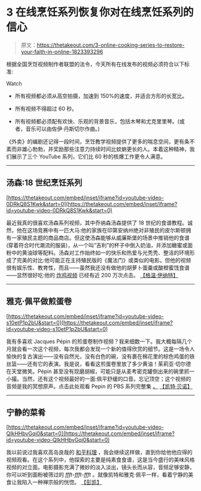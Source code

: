 # 3 在线烹饪系列恢复你对在线烹饪系列的信心

> 原文：<https://thetakeout.com/3-online-cooking-series-to-restore-your-faith-in-online-1823393296>

根据全国烹饪视频制作者联盟的法令，今天所有在线发布的视频必须符合以下标准:

Watch

*   所有视频都必须从高空拍摄，加速到 150%的速度，并适合方形的长宽比。

*   所有视频不得超过 60 秒。

*   所有视频都必须配有欢快、乐观的背景音乐，包括木琴和尤克里里琴。(或者，音乐可以由佐伊·丹斯切尔作曲。)

《外卖》的编剧还记得一段时间，烹饪教学视频提供了更多的喘息空间，更有条不紊而非雄心勃勃，并奖励那些注意力持续时间比蚊蚋更长的人。本着这种精神，我们展示了三个 YouTube 系列，它们比 60 秒的核爆工作更令人满意。

* * *

## 汤森:18 世纪烹饪系列

 [https://thetakeout.com/embed/inset/iframe?id=youtube-video-0DRkQ8S1Kwk&start=0](https://thetakeout.com/embed/inset/iframe?id=youtube-video-0DRkQ8S1Kwk&start=0) 

最近我真的很喜欢汤森系列视频，其中乔纳森汤森提供了 18 世纪的食谱教程。诚然，他在这场竞赛中有一匹大马:他的家族在印第安纳州绝对非殖民的皮尔斯顿拥有一家殖民主题的商品商店。但这使汤森能够从威廉斯堡的场景中推销他的食谱(穿着符合时代潮流的服装)，从一个叫“吉利”的杯子中倒入奶油，并添加糖蜜或面粉中的黄油球等配料。汤森对工作始终如一的快乐和热爱与光秃秃、整洁的环境形成了完美的对比:他可能正在主持殖民版的《魔法门》或类似的电影。但他的视频很有娱乐性、教育性，而且——虽然我还没有做他的胡萝卜蛋羹或酸橙蜜饯食谱——显然很好吃:他的 [炸鸡视频](https://www.youtube.com/watch?v=GsyjNef2ydQ) 已经有近 200 万次点击。 [【格温·伊纳特】](http://twitter.com/gwenemarie)

* * *

## 雅克·佩平做煎蛋卷

 [https://thetakeout.com/embed/inset/iframe?id=youtube-video-s10etP1p2bU&start=0](https://thetakeout.com/embed/inset/iframe?id=youtube-video-s10etP1p2bU&start=0) 

我有多喜欢 Jacques Pépin 的煎蛋卷制作视频？我来细数一下。我大概每隔几个月就会看一次这个视频，每次我都会发现一个新的值得欣赏的细节。这是一场令人愉快的复古演出——没有自然光，没有白色的碗，没有裹在棉花里的棕色鸡蛋的铁丝篮——还有它的表演。我是说，看看这煎蛋卷里放了多少黄油！茱莉亚·切尔德在天堂微笑。Pépin 甚至没有现磨胡椒，可能只是从麦考密克罐倒出来的碗里抓一小撮。当然，还有这个视频最好的一面:佩平舒缓的口音。忘记顶空；这个视频的音频是我的冥想原声。点击此处观看 Pepin 的 PBS 系列完整集 [。](https://www.youtube.com/playlist?list=PL435B8F0CB00AF764) [【凯特·贝诺】](http://twitter.com/kbernot)

* * *

## 宁静的菜肴

 [https://thetakeout.com/embed/inset/iframe?id=youtube-video-QIkHHbvGqi0&start=0](https://thetakeout.com/embed/inset/iframe?id=youtube-video-QIkHHbvGqi0&start=0) 

我以前说过我喜欢高岛良哉的 [和平料理](https://www.youtube.com/user/ryoya1983/featured) ，我会继续这样做，直到你给他他应得的视频观看。在这个系列中，他探索的主要是纯素食食谱，这是当今盛行的美味风格视频的对立面。电影摄影充满了微妙的淡入淡出，镜头长而从容，音频足够安静，你可以听到面粉被筛过的 *ffft-ffft-ffft* 。就像凯特和雅克·佩平一样，看着宁静的美食让我陷入一种禅宗般的恍惚。 [【彭凯】](http://twitter.com/pang)